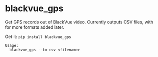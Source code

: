 # blackvue_gps
Get GPS records out of BlackVue video. Currently outputs CSV files, with for
more formats added later.

Get it:
``pip install blackvue_gps``

```
Usage:
  blackvue_gps --to-csv <filename>
```